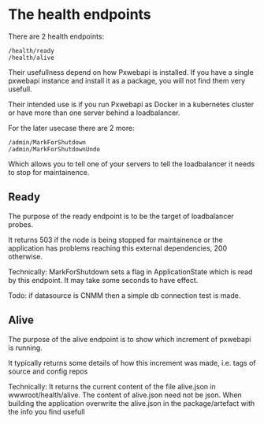# The health endpoints
There are 2 health endpoints:
```
/health/ready
/health/alive
```

Their usefullness depend on how Pxwebapi is installed. 
If you have a single pxwebapi instance and install it as a package,
 you will not find them very usefull. 

Their intended use is if you run Pxwebapi as Docker in a kubernetes cluster or 
have more than one server behind a loadbalancer.

For the later usecase there are 2 more:
```
/admin/MarkForShutdown
/admin/MarkForShutdownUndo
```
Which allows you to tell one of your servers to tell the loadbalancer 
it needs to stop for maintainence.

## Ready
The purpose of the ready endpoint is to be the target of loadbalancer probes.

It returns 503 if the node is being stopped for maintainence or 
the application has problems reaching this external dependencies, 200 otherwise.

Technically: MarkForShutdown sets a flag in ApplicationState which is read by this endpoint.
It may take some seconds to have effect.           
			 
Todo: if datasource is CNMM then a simple db connection test is made.

## Alive
The purpose of the alive endpoint is to show which increment of pxwebapi
 is running.

It typically returns some details of how this increment was made, i.e. tags of source and config repos
 
Technically: It returns the current content of the file alive.json 
             in wwwroot/health/alive. The content of alive.json need not be json.
			 When building the application overwrite the alive.json in the package/artefact with the info you find usefull



			 
			 

